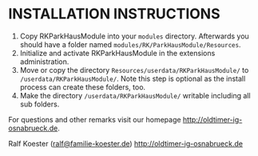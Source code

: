# INSTALLATION INSTRUCTIONS

1. Copy RKParkHausModule into your `modules` directory. Afterwards you should have a folder named `modules/RK/ParkHausModule/Resources`.
2. Initialize and activate RKParkHausModule in the extensions administration.
3. Move or copy the directory `Resources/userdata/RKParkHausModule/` to `/userdata/RKParkHausModule/`.
   Note this step is optional as the install process can create these folders, too.
4. Make the directory `/userdata/RKParkHausModule/` writable including all sub folders.

For questions and other remarks visit our homepage http://oldtimer-ig-osnabrueck.de.

Ralf Koester (ralf@familie-koester.de)
http://oldtimer-ig-osnabrueck.de
